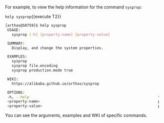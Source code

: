 

For example, to view the help information for the command `sysprop`:

`help sysprop`{{execute T2}} 

```bash
[arthas@50759]$ help sysprop
 USAGE:
   sysprop [-h] [property-name] [property-value]

 SUMMARY:
   Display, and change the system properties.

 EXAMPLES:
   sysprop
   sysprop file.encoding
   sysprop production.mode true

 WIKI:
   https://alibaba.github.io/arthas/sysprop

 OPTIONS:
 -h, --help                                                           this help
 <property-name>                                                      property name
 <property-value>                                                     property value
```

You can see the arguments, examples and WKI of specific commands.

